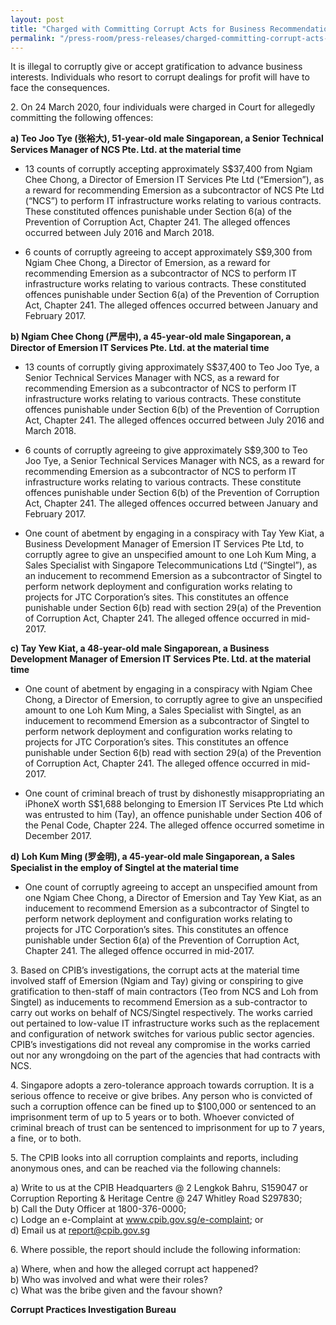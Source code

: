 ```yaml
---
layout: post
title: "Charged with Committing Corrupt Acts for Business Recommendations"
permalink: "/press-room/press-releases/charged-committing-corrupt-acts-business-recommendations"
---
```

It is illegal to corruptly give or accept gratification to advance business interests. Individuals who resort to corrupt dealings for profit will have to face the consequences.  

2\.      On 24 March 2020, four individuals were charged in Court for allegedly committing the following offences:

**a) Teo Joo Tye (张裕大), 51-year-old male Singaporean, a Senior Technical Services Manager of NCS Pte. Ltd. at the material time**

* 13 counts of corruptly accepting approximately S$37,400 from Ngiam Chee Chong, a Director of Emersion IT Services Pte Ltd (“Emersion”), as a reward for recommending Emersion as a subcontractor of NCS Pte Ltd (“NCS”) to perform IT infrastructure works relating to various contracts. These constituted offences punishable under Section 6(a) of the Prevention of Corruption Act, Chapter 241. The alleged offences occurred between July 2016 and March 2018. 
 
* 6 counts of corruptly agreeing to accept approximately S$9,300 from Ngiam Chee Chong, a Director of Emersion, as a reward for recommending Emersion as a subcontractor of NCS to perform IT infrastructure works relating to various contracts. These constituted offences punishable under Section 6(a) of the Prevention of Corruption Act, Chapter 241. The alleged offences occurred between January and February 2017.
 
**b) Ngiam Chee Chong (严居中), a 45-year-old male Singaporean, a Director of Emersion IT Services Pte. Ltd. at the material time**

* 13 counts of corruptly giving approximately S$37,400 to Teo Joo Tye, a Senior Technical Services Manager with NCS, as a reward for recommending Emersion as a subcontractor of NCS to perform IT infrastructure works relating to various contracts. These constitute offences punishable under Section 6(b) of the Prevention of Corruption Act, Chapter 241. The alleged offences occurred between July 2016 and March 2018.
 
* 6 counts of corruptly agreeing to give approximately S$9,300 to Teo Joo Tye, a Senior Technical Services Manager with NCS, as a reward for recommending Emersion as a subcontractor of NCS to perform IT infrastructure works relating to various contracts. These constitute offences punishable under Section 6(b) of the Prevention of Corruption Act, Chapter 241. The alleged offences occurred between January and February 2017.
 
* One count of abetment by engaging in a conspiracy with Tay Yew Kiat, a Business Development Manager of Emersion IT Services Pte Ltd, to corruptly agree to give an unspecified amount to one Loh Kum Ming, a Sales Specialist with Singapore Telecommunications Ltd (“Singtel”), as an inducement to recommend Emersion as a subcontractor of Singtel to perform network deployment and configuration works relating to projects for JTC Corporation’s sites. This constitutes an offence punishable under Section 6(b) read with section 29(a) of the Prevention of Corruption Act, Chapter 241. The alleged offence occurred in mid-2017.
       
**c) Tay Yew Kiat, a 48-year-old male Singaporean, a Business Development Manager of Emersion IT Services Pte. Ltd. at the material time**

* One count of abetment by engaging in a conspiracy with Ngiam Chee Chong, a Director of Emersion, to corruptly agree to give an unspecified amount to one Loh Kum Ming, a Sales Specialist with Singtel, as an inducement to recommend Emersion as a subcontractor of Singtel to perform network deployment and configuration works relating to projects for JTC Corporation’s sites. This constitutes an offence punishable under Section 6(b) read with section 29(a) of the Prevention of Corruption Act, Chapter 241. The alleged offence occurred in mid-2017.
 
* One count of criminal breach of trust by dishonestly misappropriating an iPhoneX worth S$1,688 belonging to Emersion IT Services Pte Ltd which was entrusted to him (Tay), an offence punishable under Section 406 of the Penal Code, Chapter 224. The alleged offence occurred sometime in December 2017. 

**d) Loh Kum Ming (罗金明), a 45-year-old male Singaporean, a Sales Specialist in the employ of Singtel at the material time**

* One count of corruptly agreeing to accept an unspecified amount from one Ngiam Chee Chong, a Director of Emersion and Tay Yew Kiat, as an inducement to recommend Emersion as a subcontractor of Singtel to perform network deployment and configuration works relating to projects for JTC Corporation’s sites. This constitutes an offence punishable under Section 6(a) of the Prevention of Corruption Act, Chapter 241. The alleged offence occurred in mid-2017.

3\.        Based on CPIB’s investigations, the corrupt acts at the material time involved staff of Emersion (Ngiam and Tay) giving or conspiring to give gratification to then-staff of main contractors (Teo from NCS and Loh from Singtel) as inducements to recommend Emersion as a sub-contractor to carry out works on behalf of NCS/Singtel respectively. The works carried out pertained to low-value IT infrastructure works such as the replacement and configuration of network switches for various public sector agencies. CPIB’s investigations did not reveal any compromise in the works carried out nor any wrongdoing on the part of the agencies that had contracts with NCS. 

4\.        Singapore adopts a zero-tolerance approach towards corruption. It is a serious offence to receive or give bribes. Any person who is convicted of such a corruption offence can be fined up to $100,000 or sentenced to an imprisonment term of up to 5 years or to both. Whoever convicted of criminal breach of trust can be sentenced to imprisonment for up to 7 years, a fine, or to both. 
     
5\.       The CPIB looks into all corruption complaints and reports, including anonymous ones, and can be reached via the following channels:

a) Write to us at the CPIB Headquarters @ 2 Lengkok Bahru, S159047 or Corruption Reporting & Heritage Centre @ 247 Whitley Road S297830;<br />
b) Call the Duty Officer at 1800-376-0000;<br />
c) Lodge an e-Complaint at <a href="https://www.cpib.gov.sg/e-complaint"><span style="color: #0066cc;">www.cpib.gov.sg/e-complaint</span></a>; or<br />
d) Email us at <a class="spamspan" href="mailto:report@cpib.gov.sg">report@cpib.gov.sg</a>

6\.        Where possible, the report should include the following information:

a) Where, when and how the alleged corrupt act happened?<br />
b) Who was involved and what were their roles?<br />
c) What was the bribe given and the favour shown?

**Corrupt Practices Investigation Bureau**
